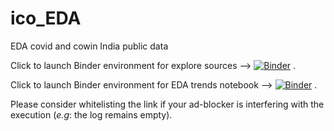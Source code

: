 # ico_EDA
EDA covid and cowin India public data

Click to launch Binder environment for explore sources --> 
[![Binder](https://mybinder.org/badge_logo.svg)](https://mybinder.org/v2/gh/beto-Sibileau/ico_EDA/master?filepath=explore_sources.ipynb) .

Click to launch Binder environment for EDA trends notebook --> 
[![Binder](https://mybinder.org/badge_logo.svg)](https://mybinder.org/v2/gh/beto-Sibileau/ico_EDA/master?filepath=EDA_covid19_trends.ipynb) .

Please consider whitelisting the link if your ad-blocker is interfering with the execution (*e.g*: the log remains empty).

<!---
Once Binder has been launched: Jupyter notebooks could be interactively evaluated in a temporary environment.
-->
